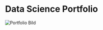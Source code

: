 # **Data Science Portfolio**

![Portfolio Bild](../images/portfolio_wallpaper.png.webp.png "Mein Portfolio")
